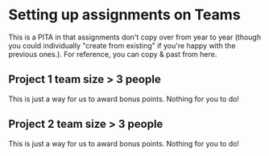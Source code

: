 # Setting up assignments on Teams

This is a PITA in that assignments don't copy over from year to year (though you could individually "create from existing" if you're happy with the previous ones.). For reference, you can copy & past from here.

## Project 1 team size > 3 people
This is just a way for us to award bonus points. Nothing for you to do!

## Project 2 team size > 3 people
This is just a way for us to award bonus points. Nothing for you to do!
